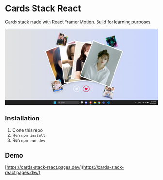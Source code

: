 # Cards Stack React
Cards stack made with React Framer Motion. Build for learning purposes.

![Alt text](image.png)

## Installation
1. Clone this repo
2. Run `npm install`
3. Run `npm run dev`

## Demo
[https://cards-stack-react.pages.dev/](https://cards-stack-react.pages.dev/)

